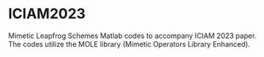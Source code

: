 # ICIAM2023
Mimetic Leapfrog Schemes
Matlab codes to accompany ICIAM 2023 paper. The codes utilize the MOLE library (Mimetic Operators Library Enhanced). 
